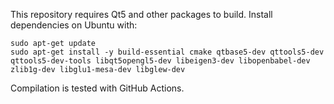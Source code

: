 This repository requires Qt5 and other packages to build. Install dependencies on Ubuntu with:

```
sudo apt-get update
sudo apt-get install -y build-essential cmake qtbase5-dev qttools5-dev qttools5-dev-tools libqt5opengl5-dev libeigen3-dev libopenbabel-dev zlib1g-dev libglu1-mesa-dev libglew-dev
```

Compilation is tested with GitHub Actions.

